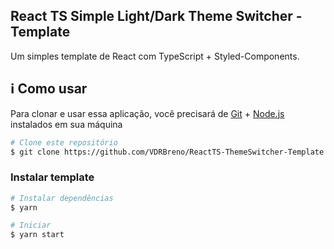## React TS Simple Light/Dark Theme Switcher - Template

Um simples template de React com TypeScript + Styled-Components.

## :information_source: Como usar

Para clonar e usar essa aplicação, você precisará de [Git][git] + [Node.js][nodejs] instalados em sua máquina

```bash
# Clone este repositório
$ git clone https://github.com/VDRBreno/ReactTS-ThemeSwitcher-Template
```
### Instalar template

```bash
# Instalar dependências
$ yarn

# Iniciar
$ yarn start
```

[nodejs]: https://nodejs.org/en/
[git]: https://git-scm.com